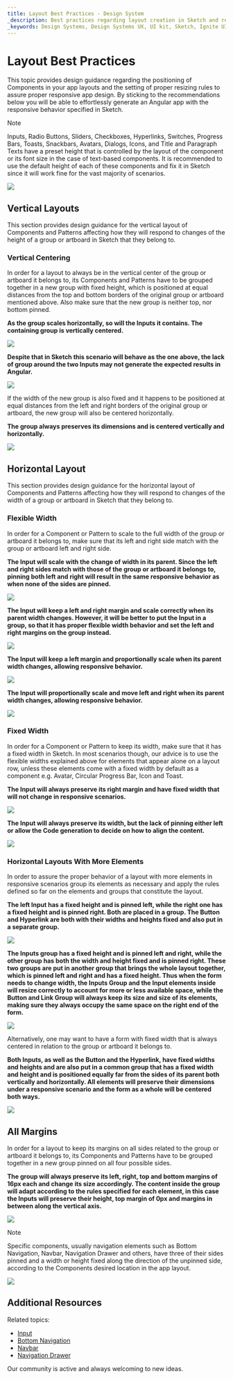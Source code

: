 ```yaml
---
title: Layout Best Practices - Design System
_description: Best practices regarding layout creation in Sketch and resizing configurations that result in the desired responsive behavior both in Sketch and Angular apps after code generation. 
_keywords: Design Systems, Design Systems UX, UI kit, Sketch, Ignite UI for Angular, Sketch to Angular, Sketch to Angular, Angular, Angular Design System, Export code from Sketch, Design Kits for Angular, Sketch HTML, Sketch to HTML, Sketch UI kits
---
```


# Layout Best Practices

This topic provides design guidance regarding the positioning of Components in your app layouts and the setting of proper resizing rules to assure proper responsive app design. By sticking to the recommendations below you will be able to effortlessly generate an Angular app with the responsive behavior specified in Sketch.

> [!Note]
> Inputs, Radio Buttons, Sliders, Checkboxes, Hyperlinks, Switches, Progress Bars, Toasts, Snackbars, Avatars, Dialogs, Icons, and Title and Paragraph Texts have a preset height that is controlled by the layout of the component or its font size in the case of text-based components. It is recommended to use the default height of each of these components and fix it in Sketch since it will work fine for the vast majority of scenarios.

<img class="responsive-img" src="images/one_fix_height.png" srcset="images/one_fix_height@2x.png 2x" />

## Vertical Layouts

This section provides design guidance for the vertical layout of Components and Patterns affecting how they will respond to changes of the height of a group or artboard in Sketch that they belong to.

### Vertical Centering

In order for a layout to always be in the vertical center of the group or artboard it belongs to, its Components and Patterns have to be grouped together in a new group with fixed height, which is positioned at equal distances from the top and bottom borders of the original group or artboard mentioned above. Also make sure that the new group is neither top, nor bottom pinned.

**As the group scales horizontally, so will the Inputs it contains. The containing group is vertically centered.**

<img class="responsive-img" src="images/group_vertical_center_do.png" srcset="images/group_vertical_center_do@2x.png 2x" />

**Despite that in Sketch this scenario will behave as the one above, the lack of group around the two Inputs may not generate the expected results in Angular.**

<img class="responsive-img" src="images/nogroup_vertical_center_dont.png" srcset="images/nogroup_vertical_center_dont@2x.png 2x" />

If the width of the new group is also fixed and it happens to be positioned at equal distances from the left and right borders of the original group or artboard, the new group will also be centered horizontally.

**The group always preserves its dimensions and is centered vertically and horizontally.**

<img class="responsive-img" src="images/group_center_do.png" srcset="images/group_center_do@2x.png 2x" />

## Horizontal Layout

This section provides design guidance for the horizontal layout of Components and Patterns affecting how they will respond to changes of the width of a group or artboard in Sketch that they belong to.

### Flexible Width

In order for a Component or Pattern to scale to the full width of the group or artboard it belongs to, make sure that its left and right side match with the group or artboard left and right side.

**The Input will scale with the change of width in its parent. Since the left and right sides match with those of the group or artboard it belongs to, pinning both left and right will result in the same responsive behavior as when none of the sides are pinned.**

<img class="responsive-img" src="images/one_horizontal_nofix_do1.png" srcset="images/one_horizontal_nofix_do1@2x.png 2x" />

**The Input will keep a left and right margin and scale correctly when its parent width changes. However, it will be better to put the Input in a group, so that it has proper flexible width behavior and set the left and right margins on the group instead.**

<img class="responsive-img" src="images/one_horizontal_nofix_caution.png" srcset="images/one_horizontal_nofix_caution@2x.png 2x" />

**The Input will keep a left margin and proportionally scale when its parent width changes, allowing responsive behavior.**

<img class="responsive-img" src="images/one_horizontal_nofix_dont1.png" srcset="images/one_horizontal_nofix_dont1@2x.png 2x" />

**The Input will proportionally scale and move left and right when its parent width changes, allowing responsive behavior.**

<img class="responsive-img" src="images/one_horizontal_nofix_dont2.png" srcset="images/one_horizontal_nofix_dont2@2x.png 2x" />

### Fixed Width

In order for a Component or Pattern to keep its width, make sure that it has a fixed width in Sketch. In most scenarios though, our advice is to use the flexible widths explained above for elements that appear alone on a layout row, unless these elements come with a fixed width by default as a component e.g. Avatar, Circular Progress Bar, Icon and Toast.

**The Input will always preserve its right margin and have fixed width that will not change in responsive scenarios.**

<img class="responsive-img" src="images/one_horizontal_fixed_caution2.png" srcset="images/one_horizontal_fixed_caution2@2x.png 2x" />

**The Input will always preserve its width, but the lack of pinning either left or allow the Code generation to decide on how to align the content.**

<img class="responsive-img" src="images/one_horizontal_fixed_dont.png" srcset="images/one_horizontal_fixed_dont@2x.png 2x" />

### Horizontal Layouts With More Elements

In order to assure the proper behavior of a layout with more elements in responsive scenarios group its elements as necessary and apply the rules defined so far on the elements and groups that constitute the layout.

**The left Input has a fixed height and is pinned left, while the right one has a fixed height and is pinned right. Both are placed in a group. The Button and Hyperlink are both with their widths and heights fixed and also put in a separate group.**

<img class="responsive-img" src="images/many_horizontal_nofix_do1.png" srcset="images/many_horizontal_nofix_do1@2x.png 2x" />

**The Inputs group has a fixed height and is pinned left and right, while the other group has both the width and height fixed and is pinned right. These two groups are put in another group that brings the whole layout together, which is pinned left and right and has a fixed height. Thus when the form needs to change width, the Inputs Group and the Input elements inside will resize correctly to account for more or less available space, while the Button and Link Group will always keep its size and size of its elements, making sure they always occupy the same space on the right end of the form.**

<img class="responsive-img" src="images/many_horizontal_nofix_do2.png" srcset="images/many_horizontal_nofix_do2@2x.png 2x" />

Alternatively, one may want to have a form with fixed width that is always centered in relation to the group or artboard it belongs to.

**Both Inputs, as well as the Button and the Hyperlink, have fixed widths and heights and are also put in a common group that has a fixed width and height and is positioned equally far from the sides of its parent both vertically and horizontally. All elements will preserve their dimensions under a responsive scenario and the form as a whole will be centered both ways.**

<img class="responsive-img" src="images/many_horizontal_fix_do.png" srcset="images/many_horizontal_fix_do@2x.png 2x" />

## All Margins

In order for a layout to keep its margins on all sides related to the group or artboard it belongs to, its Components and Patterns have to be grouped together in a new group pinned on all four possible sides.

**The group will always preserve its left, right, top and bottom margins of 16px each and change its size accordingly. The content inside the group will adapt according to the rules specified for each element, in this case the Inputs will preserve their height, top margin of 0px and margins in between along the vertical axis.**

<img class="responsive-img" src="images/all_margins.png" srcset="images/all_margins@2x.png 2x" />

> [!Note]
> Specific components, usually navigation elements such as Bottom Navigation, Navbar, Navigation Drawer and others, have three of their sides pinned and a width or height fixed along the direction of the unpinned side, according to the Components desired location in the app layout.

<img class="responsive-img" src="images/all_margins_nav.png" srcset="images/all_margins_nav@2x.png 2x" />

## Additional Resources

Related topics:

- [Input](components/input.md)
- [Bottom Navigation](components/bottom-nav.md)
- [Navbar](components/navbar.md)
- [Navigation Drawer](components/nav-drawer.md)
  <div class="divider--half"></div>

Our community is active and always welcoming to new ideas.


